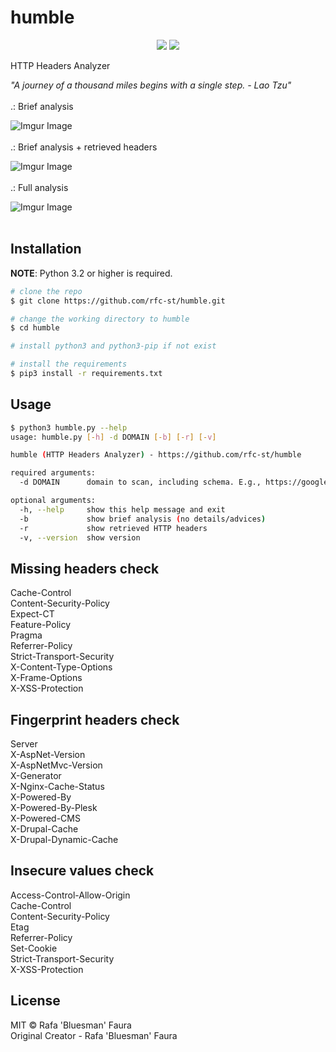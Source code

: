# humble

<p align=center>
<a target="_blank" href="https://www.python.org/downloads/" title="Python version"><img src="https://img.shields.io/badge/python-%3E=_3.2-green.svg"></a>
<a target="_blank" href="LICENSE" title="License: MIT"><img src="https://img.shields.io/badge/License-MIT-blue.svg"></a>
</p>

HTTP Headers Analyzer

<i>"A journey of a thousand miles begins with a single step. - Lao Tzu"</i>
<br />
<br />
.: Brief analysis

![Imgur Image](https://imgur.com/grACNDz.jpg)
<br />
<br />
.: Brief analysis + retrieved headers

![Imgur Image](https://imgur.com/dEIscIr.jpg)
<br />
<br />
.: Full analysis

![Imgur Image](https://imgur.com/cjbPhvV.jpg)
<br />
<br />
## Installation

**NOTE**: Python 3.2 or higher is required.

```bash
# clone the repo
$ git clone https://github.com/rfc-st/humble.git

# change the working directory to humble
$ cd humble

# install python3 and python3-pip if not exist

# install the requirements
$ pip3 install -r requirements.txt
```

## Usage

```bash
$ python3 humble.py --help
usage: humble.py [-h] -d DOMAIN [-b] [-r] [-v]

humble (HTTP Headers Analyzer) - https://github.com/rfc-st/humble

required arguments:
  -d DOMAIN      domain to scan, including schema. E.g., https://google.com

optional arguments:
  -h, --help     show this help message and exit
  -b             show brief analysis (no details/advices)
  -r             show retrieved HTTP headers
  -v, --version  show version
```

## Missing headers check
Cache-Control\
Content-Security-Policy\
Expect-CT\
Feature-Policy\
Pragma\
Referrer-Policy\
Strict-Transport-Security\
X-Content-Type-Options\
X-Frame-Options\
X-XSS-Protection

## Fingerprint headers check
Server\
X-AspNet-Version\
X-AspNetMvc-Version\
X-Generator\
X-Nginx-Cache-Status\
X-Powered-By\
X-Powered-By-Plesk\
X-Powered-CMS\
X-Drupal-Cache\
X-Drupal-Dynamic-Cache


## Insecure values check
Access-Control-Allow-Origin\
Cache-Control\
Content-Security-Policy\
Etag\
Referrer-Policy\
Set-Cookie\
Strict-Transport-Security\
X-XSS-Protection


## License

MIT © Rafa 'Bluesman' Faura<br/>
Original Creator - Rafa 'Bluesman' Faura
